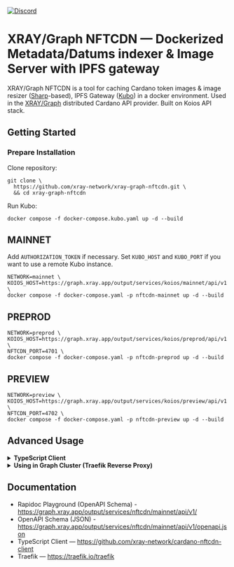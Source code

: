 <a href="https://discord.gg/WhZmm46APN"><img alt="Discord" src="https://img.shields.io/discord/852538978946383893?style=for-the-badge&logo=discord&label=Discord&labelColor=%231940ED&color=%233FCB9B"></a>

# XRAY/Graph NFTCDN — Dockerized Metadata/Datums indexer & Image Server with IPFS gateway

XRAY/Graph NFTCDN is a tool for caching Cardano token images & image resizer ([Sharp](https://sharp.pixelplumbing.com/)-based), IPFS Gateway ([Kubo](https://github.com/ipfs/kubo/)) in a docker environment. Used in the [XRAY/Graph](https://xray.app/) distributed Cardano API provider. Built on Koios API stack.

## Getting Started

### Prepare Installation

Clone repository:
``` console
git clone \
  https://github.com/xray-network/xray-graph-nftcdn.git \
  && cd xray-graph-nftcdn
```

Run Kubo:
``` console
docker compose -f docker-compose.kubo.yaml up -d --build
```

## MAINNET

Add `AUTHORIZATION_TOKEN` if necessary. Set `KUBO_HOST` and `KUBO_PORT` if you want to use a remote Kubo instance.

``` console
NETWORK=mainnet \
KOIOS_HOST=https://graph.xray.app/output/services/koios/mainnet/api/v1 \
docker compose -f docker-compose.yaml -p nftcdn-mainnet up -d --build
```

## PREPROD

``` console
NETWORK=preprod \
KOIOS_HOST=https://graph.xray.app/output/services/koios/preprod/api/v1 \
NFTCDN_PORT=4701 \
docker compose -f docker-compose.yaml -p nftcdn-preprod up -d --build
```

## PREVIEW

``` console
NETWORK=preview \
KOIOS_HOST=https://graph.xray.app/output/services/koios/preview/api/v1 \
NFTCDN_PORT=4702 \
docker compose -f docker-compose.yaml -p nftcdn-preview up -d --build
```

## Advanced Usage

<details>
  <summary><b>TypeScript Client</b></summary>
  
We recommend to use `cardano-nftcdn-client`. Visit [cardano-nftcdn-client](https://github.com/xray-network/cardano-nftcdn-client) repo for more information.

</details>

<details>
  <summary><b>Using in Graph Cluster (Traefik Reverse Proxy)</b></summary>

1. Clone and run Traefik:
``` console
git clone https://github.com/xray-network/traefik-docker.git \
&& cd traefik-docker \
&& docker compose -up d
```

2. Set `BEARER_RESOLVER_TOKEN` and `docker-compose.kubo.xray.yaml`:
``` console
BEARER_RESOLVER_TOKEN=your_access_token \
docker compose -f docker-compose.kubo.xray.yaml up -d --build
```

3. Set `BEARER_RESOLVER_TOKEN` and `docker-compose.xray.yaml`:
``` console
NETWORK=mainnet \
BEARER_RESOLVER_TOKEN=your_access_token \
KOIOS_HOST=https://graph.xray.app/output/services/koios/mainnet/api/v1 \
docker compose -f docker-compose.xray.yaml -p nftcdn-mainnet up -d --build
```

</details>

## Documentation

* Rapidoc Playground (OpenAPI Schema) - https://graph.xray.app/output/services/nftcdn/mainnet/api/v1/
* OpenAPI Schema (JSON) - https://graph.xray.app/output/services/nftcdn/mainnet/api/v1/openapi.json
* TypeScript Client — https://github.com/xray-network/cardano-nftcdn-client
* Traefik — https://traefik.io/traefik


